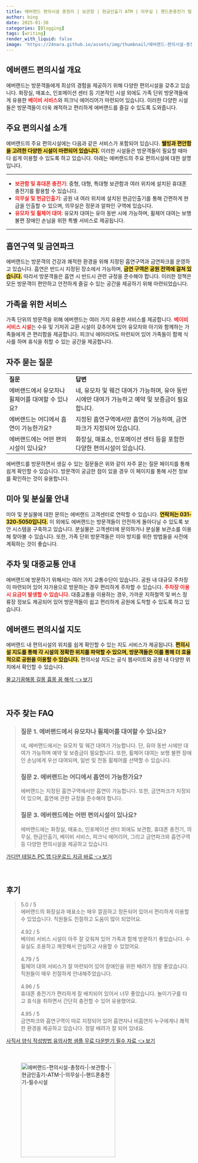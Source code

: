 ```yaml
---
title: 에버랜드 편의시설 총정리 | 보관함 | 현금인출기 ATM | 의무실 | 핸드폰충전기 필수시설
author: bing
date: 2025-01-30
categories: [Blogging]
tags: [writing]
render_with_liquid: false
image: 'https://24nara.github.io/assets/img/thumbnail/에버랜드-편의시설-총정리-|-보관함-|-현금인출기-ATM-|-의무실-|-핸드폰충전기-필수시설.webp'
---
```



<h2 id='에버랜드 편의시설 개요'>에버랜드 편의시설 개요</h2>

<p>에버랜드는 방문객들에게 최상의 경험을 제공하기 위해 다양한 편의시설을 갖추고 있습니다. 화장실, 매표소, 인포메이션 센터 등 기본적인 시설 외에도 가족 단위 방문객들에게 유용한 <b><span style="color: #ee2323;">베이비 서비스</span></b>와 피크닉 에어리어가 마련되어 있습니다. 이러한 다양한 시설들은 방문객들이 더욱 쾌적하고 편리하게 에버랜드를 즐길 수 있도록 도와줍니다.</p>

<h2 id='주요 편의시설 소개'>주요 편의시설 소개</h2>

<p>에버랜드의 주요 편의시설에는 다음과 같은 서비스가 포함되어 있습니다. <b><span style="background-color: #ffe066;">웰빙과 편안함을 고려한 다양한 시설이 마련되어 있습니다.</span></b> 이러한 시설들은 방문객들이 필요할 때마다 쉽게 이용할 수 있도록 하고 있습니다. 아래는 에버랜드의 주요 편의시설에 대한 설명입니다.</p>

<hr />

<ul>
    <li><b><span style="color: #ee2323;">보관함 및 휴대폰 충전기</span></b>: 중형, 대형, 특대형 보관함과 여러 위치에 설치된 휴대폰 충전기를 활용할 수 있습니다.</li>
    <li><b><span style="color: #ee2323;">의무실 및 현금인출기</span></b>: 공원 내 여러 위치에 설치된 현금인출기를 통해 간편하게 현금을 인출할 수 있으며, 의무실은 정문과 알파인 구역에 있습니다.</li>
    <li><b><span style="color: #ee2323;">유모차 및 휠체어 대여</span></b>: 유모차 대여는 유아 동반 시에 가능하며, 휠체어 대여는 보행 불편 장애인 손님을 위한 특별 서비스로 제공됩니다.</li>
</ul>

<hr />

<h2 id='흡연구역 및 금연파크'>흡연구역 및 금연파크</h2>

<p>에버랜드는 방문객의 건강과 쾌적한 환경을 위해 지정된 흡연구역과 금연파크를 운영하고 있습니다. 흡연은 반드시 지정된 장소에서 가능하며, <b><span style="background-color: #ffe066;">금연 구역은 공원 전역에 걸쳐 있습니다.</span></b> 따라서 방문객들은 흡연 시 반드시 관련 규정을 준수해야 합니다. 이러한 정책은 모든 방문객이 편안하고 안전하게 즐길 수 있는 공간을 제공하기 위해 마련되었습니다.</p>

<h2 id='가족을 위한 서비스'>가족을 위한 서비스</h2>

<p>가족 단위의 방문객을 위해 에버랜드는 여러 가지 유용한 서비스를 제공합니다. <b><span style="color: #ee2323;">베이비 서비스 시설</span></b>는 수유 및 기저귀 교환 시설이 갖추어져 있어 유모차와 아기와 함께하는 가족들에게 큰 편리함을 제공합니다. 피크닉 에어리어도 마련되어 있어 가족들이 함께 식사를 하며 휴식을 취할 수 있는 공간을 제공합니다.</p>

<h2 id='자주 묻는 질문'>자주 묻는 질문</h2>

<table>
    <tr>
        <td><b>질문</b></td>
        <td><b>답변</b></td>
    </tr>
    <tr>
        <td>에버랜드에서 유모차나 휠체어를 대여할 수 있나요?</td>
        <td>네, 유모차 및 웨건 대여가 가능하며, 유아 동반 시에만 대여가 가능하고 예약 및 보증금이 필요합니다.</td>
    </tr>
    <tr>
        <td>에버랜드는 어디에서 흡연이 가능한가요?</td>
        <td>지정된 흡연구역에서만 흡연이 가능하며, 금연파크가 지정되어 있습니다.</td>
    </tr>
    <tr>
        <td>에버랜드에는 어떤 편의시설이 있나요?</td>
        <td>화장실, 매표소, 인포메이션 센터 등을 포함한 다양한 편의시설이 있습니다.</td>
    </tr>
</table>

<p>에버랜드를 방문하면서 생길 수 있는 질문들은 위와 같이 자주 묻는 질문 페이지를 통해 쉽게 확인할 수 있습니다. 방문객이 궁금한 점이 있을 경우 이 페이지를 통해 사전 정보를 확인하는 것이 유용합니다.</p>

<h2 id='미아 및 분실물 안내'>미아 및 분실물 안내</h2>

<p>미아 및 분실물에 대한 문의는 에버랜드 고객센터로 연락할 수 있습니다. <b><span style="background-color: #ffe066;">연락처는 031-320-5050입니다.</span></b> 이 외에도 에버랜드는 방문객들이 안전하게 돌아다닐 수 있도록 보안 시스템을 구축하고 있습니다. 분실물은 고객센터에 문의하거나 분실물 보관소를 이용해 찾아볼 수 있습니다. 또한, 가족 단위 방문객들은 미아 방지를 위한 방법들을 사전에 계획하는 것이 좋습니다.</p>

<h2 id='주차 및 대중교통 안내'>주차 및 대중교통 안내</h2>

<p>에버랜드에 방문하기 위해서는 여러 가지 교통수단이 있습니다. 공원 내 대규모 주차장이 마련되어 있어 자가용으로 방문하는 경우 편리하게 주차할 수 있습니다. <b><span style="color: #ee2323;">주차장 이용 시 요금이 발생할 수 있습니다.</span></b> 대중교통을 이용하는 경우, 가까운 지하철역 및 버스 정류장 정보도 제공되어 있어 방문객들이 쉽고 편리하게 공원에 도착할 수 있도록 하고 있습니다.</p>

<h2 id='에버랜드 편의시설 지도'>에버랜드 편의시설 지도</h2>

<p>에버랜드 내 편의시설의 위치를 쉽게 확인할 수 있는 지도 서비스가 제공됩니다. <b><span style="background-color: #ffe066;">편의시설 지도를 통해 각 시설의 정확한 위치를 파악할 수 있으며, 방문객들은 이를 통해 더 효율적으로 공원을 이용할 수 있습니다.</span></b> 편의시설 지도는 공식 웹사이트와 공원 내 다양한 위치에서 확인할 수 있습니다.</p>


<p><a class="click-button" title="물고기꿈해몽 길몽 흉몽 꿈 해석" href="https://24nara.github.io/posts/%EB%AC%BC%EA%B3%A0%EA%B8%B0%EA%BF%88%ED%95%B4%EB%AA%BD-%EA%B8%B8%EB%AA%BD-%ED%9D%89%EB%AA%BD-%EA%BF%88-%ED%95%B4%EC%84%9D/" rel="dofollow">물고기꿈해몽 길몽 흉몽 꿈 해석 👈 보기</a></p><br>
<h2 id='자주_찾는_FAQ'>자주 찾는 FAQ</h2>
<div itemscope="" itemtype="https://schema.org/FAQPage"> 
<blockquote> 
<div itemscope="" itemprop="mainEntity" itemtype="https://schema.org/Question"> 
<h3 itemprop="name">질문 1. 에버랜드에서 유모차나 휠체어를 대여할 수 있나요?</h3> 
<div itemscope="" itemprop="acceptedAnswer" itemtype="https://schema.org/Answer"> 
<span itemprop="text"> 
<p>네, 에버랜드에서는 유모차 및 웨건 대여가 가능합니다. 단, 유아 동반 시에만 대여가 가능하며 예약 및 보증금이 필요합니다. 또한, 휠체어 대여는 보행 불편 장애인 손님에게 우선 대여되며, 일반 및 전동 휠체어를 선택할 수 있습니다.</p> 
</span> 
</div> 
</div> 
<div itemscope="" itemprop="mainEntity" itemtype="https://schema.org/Question"> 
<h3 itemprop="name">질문 2. 에버랜드는 어디에서 흡연이 가능한가요?</h3> 
<div itemscope="" itemprop="acceptedAnswer" itemtype="https://schema.org/Answer"> 
<span itemprop="text"> 
<p>에버랜드는 지정된 흡연구역에서만 흡연이 가능합니다. 또한, 금연파크가 지정되어 있으며, 흡연에 관한 규정을 준수해야 합니다.</p> 
</span> 
</div> 
</div> 
<div itemscope="" itemprop="mainEntity" itemtype="https://schema.org/Question"> 
<h3 itemprop="name">질문 3. 에버랜드에는 어떤 편의시설이 있나요?</h3> 
<div itemscope="" itemprop="acceptedAnswer" itemtype="https://schema.org/Answer"> 
<span itemprop="text"> 
<p>에버랜드에는 화장실, 매표소, 인포메이션 센터 외에도 보관함, 휴대폰 충전기, 의무실, 현금인출기, 베이비 서비스, 피크닉 에어리어, 그리고 금연파크와 흡연구역 등 다양한 편의시설을 제공하고 있습니다.</p> 
</span> 
</div> 
</div> 
</blockquote> 
</div>
<p><a class="click-button" title="가디언 테일즈 PC 앱 다운로드 지금 바로" href="https://24nara.github.io/posts/%EA%B0%80%EB%94%94%EC%96%B8-%ED%85%8C%EC%9D%BC%EC%A6%88-PC-%EC%95%B1-%EB%8B%A4%EC%9A%B4%EB%A1%9C%EB%93%9C-%EC%A7%80%EA%B8%88-%EB%B0%94%EB%A1%9C/" rel="dofollow">가디언 테일즈 PC 앱 다운로드 지금 바로 👈 보기</a></p><br>
<h2 id='후기'>후기</h2>
<div itemscope itemtype="https://schema.org/Product">
  <blockquote>
  <div itemprop="review" itemscope itemtype="https://schema.org/Review">
      <div itemprop="reviewRating" itemscope itemtype="https://schema.org/Rating"> <span itemprop="ratingValue">5.0</span> / <span itemprop="bestRating">5</span> </div>
      <span itemprop="reviewBody">에버랜드의 화장실과 매표소는 매우 깔끔하고 정돈되어 있어서 편리하게 이용할 수 있었습니다. 직원들도 친절하고 도움이 많이 되었어요.</span>
  </div>
  <br>
  <div itemprop="review" itemscope itemtype="https://schema.org/Review">
      <div itemprop="reviewRating" itemscope itemtype="https://schema.org/Rating"> <span itemprop="ratingValue">4.92</span> / <span itemprop="bestRating">5</span> </div>
      <span itemprop="reviewBody">베이비 서비스 시설이 아주 잘 갖춰져 있어 가족과 함께 방문하기 좋았습니다. 수유실도 조용하고 깨끗해서 안심하고 사용할 수 있었어요.</span>
  </div>
  <br>
  <div itemprop="review" itemscope itemtype="https://schema.org/Review">
      <div itemprop="reviewRating" itemscope itemtype="https://schema.org/Rating"> <span itemprop="ratingValue">4.79</span> / <span itemprop="bestRating">5</span> </div>
      <span itemprop="reviewBody">휠체어 대여 서비스가 잘 마련되어 있어 장애인을 위한 배려가 정말 좋았습니다. 직원들이 매우 친절하게 안내해주었습니다.</span>
  </div>
  <br>
  <div itemprop="review" itemscope itemtype="https://schema.org/Review">
      <div itemprop="reviewRating" itemscope itemtype="https://schema.org/Rating"> <span itemprop="ratingValue">4.96</span> / <span itemprop="bestRating">5</span> </div>
      <span itemprop="reviewBody">휴대폰 충전기가 편리하게 잘 배치되어 있어서 너무 좋았습니다. 놀이기구를 타고 휴식을 취하면서 간단히 충전할 수 있어 유용했어요.</span>
  </div>
  <br>
  <div itemprop="review" itemscope itemtype="https://schema.org/Review">
      <div itemprop="reviewRating" itemscope itemtype="https://schema.org/Rating"> <span itemprop="ratingValue">4.95</span> / <span itemprop="bestRating">5</span> </div>
      <span itemprop="reviewBody">금연파크와 흡연구역이 따로 지정되어 있어 흡연자나 비흡연자 누구에게나 쾌적한 환경을 제공하고 있습니다. 정말 배려가 잘 되어 있네요.</span>
  </div>
  </blockquote>
</div>
<p><a class="click-button" title="사직서 양식 작성방법 유의사항 샘플 무료 다운받기 필수 자료" href="https://24nara.github.io/posts/%EC%82%AC%EC%A7%81%EC%84%9C-%EC%96%91%EC%8B%9D-%EC%9E%91%EC%84%B1%EB%B0%A9%EB%B2%95-%EC%9C%A0%EC%9D%98%EC%82%AC%ED%95%AD-%EC%83%98%ED%94%8C-%EB%AC%B4%EB%A3%8C-%EB%8B%A4%EC%9A%B4%EB%B0%9B%EA%B8%B0-%ED%95%84%EC%88%98-%EC%9E%90%EB%A3%8C/" rel="dofollow">사직서 양식 작성방법 유의사항 샘플 무료 다운받기 필수 자료 👈 보기</a></p><br>
<figure class="image"><img src="https://24nara.github.io/assets/img/thumbnail/에버랜드-편의시설-총정리-|-보관함-|-현금인출기-ATM-|-의무실-|-핸드폰충전기-필수시설.webp" alt="에버랜드-편의시설-총정리-|-보관함-|-현금인출기-ATM-|-의무실-|-핸드폰충전기-필수시설" width="256" height="256"></figure>